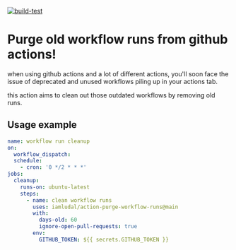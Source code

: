 [![build-test](https://github.com/boredland/action-purge-workflow-runs/actions/workflows/test.yml/badge.svg)](https://github.com/boredland/action-purge-workflow-runs/actions/workflows/test.yml)

# Purge old workflow runs from github actions!

when using github actions and a lot of different actions, you'll soon face the issue of deprecated and unused workflows piling up in your actions tab.

this action aims to clean out those outdated workflows by removing old runs.

## Usage example

```yaml
name: workflow run cleanup
on:
  workflow_dispatch:
  schedule:
    - cron: '0 */2 * * *'
jobs:
  cleanup:
    runs-on: ubuntu-latest
    steps:
      - name: clean workflow runs
        uses: iamludal/action-purge-workflow-runs@main
        with:
          days-old: 60
          ignore-open-pull-requests: true
        env:
          GITHUB_TOKEN: ${{ secrets.GITHUB_TOKEN }}
```
